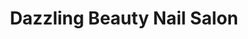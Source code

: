 ---
title: "Dazzling Beauty Nail Salon"
url: /buffalo/dazzling-beauty-nail-salon/
shop: Kosmetik
---